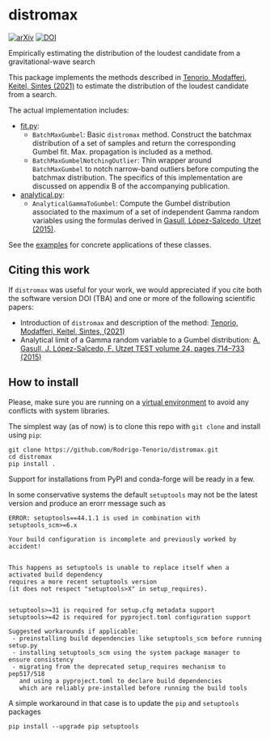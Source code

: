 # distromax

[![arXiv](https://img.shields.io/badge/arXiv-2111.12032-b31b1b.svg)](https://arxiv.org/abs/2111.12032)
[![DOI](https://zenodo.org/badge/DOI/10.5281/zenodo.5763765.svg)](https://doi.org/10.5281/zenodo.5763765)

Empirically estimating the distribution of the loudest candidate from a gravitational-wave search

This package implements the methods described in [Tenorio, Modafferi, Keitel, Sintes (2021)](https://arxiv.org/abs/2111.12032)
to estimate the distribution of the loudest candidate from a search. 

The actual implementation includes:

- [fit.py](distromax/fit.py):
    - `BatchMaxGumbel`: Basic `distromax` method. Construct the batchmax distribution of a set of samples and 
    return the corresponding Gumbel fit. Max. propagation is included as a method.
    - `BatchMaxGumbelNotchingOutlier`: Thin wrapper around `BatchMaxGumbel` to notch narrow-band
    outliers before computing the batchmax distribution. The specifics of this implementation are discussed
    on appendix B of the accompanying publication. 
- [analytical.py](distromax/analytical.py):
    - `AnalyticalGammaToGumbel`: Compute the Gumbel distribution associated to the maximum of
    a set of independent Gamma random variables using the formulas derived 
    in [Gasull, López-Salcedo, Utzet (2015)](https://link.springer.com/article/10.1007%2Fs11749-015-0431-9).

See the [examples](examples) for concrete applications of these classes.

## Citing this work

If `distromax` was useful for your work, we would appreciated if you cite both the
software version DOI (TBA) and one or more of the following scientific papers:

- Introduction of `distromax` and description of the method: [Tenorio, Modafferi, Keitel, Sintes, (2021)](https://arxiv.org/abs/2111.12032)
- Analytical limit of a Gamma random variable to a Gumbel distribution: 
[A. Gasull, J. López-Salcedo, F. Utzet TEST volume 24, pages 714–733 (2015)](https://link.springer.com/article/10.1007%2Fs11749-015-0431-9)

## How to install

Please, make sure you are running on a 
[virtual environment](https://docs.python.org/3/library/venv.html) to avoid
any conflicts with system libraries.

The simplest way (as of now) is to clone this repo with `git clone` and install using `pip`:
```
git clone https://github.com/Rodrigo-Tenorio/distromax.git
cd distromax
pip install .
```

Support for installations from PyPI and conda-forge will be ready in a few.

In some conservative systems the default `setuptools` may not be the latest version and
produce an erorr message such as
```
ERROR: setuptools==44.1.1 is used in combination with setuptools_scm>=6.x

Your build configuration is incomplete and previously worked by accident!


This happens as setuptools is unable to replace itself when a activated build dependency
requires a more recent setuptools version
(it does not respect "setuptools>X" in setup_requires).


setuptools>=31 is required for setup.cfg metadata support
setuptools>=42 is required for pyproject.toml configuration support

Suggested workarounds if applicable:
 - preinstalling build dependencies like setuptools_scm before running setup.py
 - installing setuptools_scm using the system package manager to ensure consistency
 - migrating from the deprecated setup_requires mechanism to pep517/518
   and using a pyproject.toml to declare build dependencies
   which are reliably pre-installed before running the build tools
```

A simple workaround in that case is to update the `pip` and `setuptools` packages
```
pip install --upgrade pip setuptools
```
